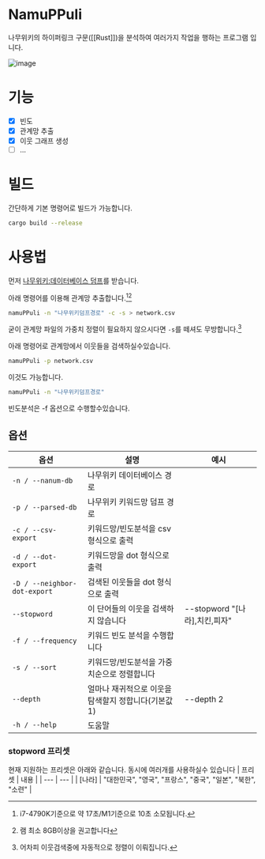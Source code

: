 # NamuPPuli
나무위키의 하이퍼링크 구문([[Rust]])을 분석하여 여러가지 작업을 행하는 프로그램 입니다.

![image](https://user-images.githubusercontent.com/8307128/193088031-5071d7fd-8f9f-4cd5-9193-aa2597fd5cfe.png)

# 기능
- [x] 빈도
- [x] 관계망 추출
- [x] 이웃 그래프 생성
- [ ] ...

# 빌드
간단하게 기본 명령어로 빌드가 가능합니다.
``` bash
cargo build --release
```

# 사용법
먼저 [나무위키:데이터베이스 덤프](https://namu.wiki/w/%EB%82%98%EB%AC%B4%EC%9C%84%ED%82%A4:%EB%8D%B0%EC%9D%B4%ED%84%B0%EB%B2%A0%EC%9D%B4%EC%8A%A4%20%EB%8D%A4%ED%94%84)를 받습니다.

아래 명령어를 이용해 관계망 추출합니다.[^1][^2]
``` bash
namuPPuli -n "나무위키덤프경로" -c -s > network.csv
```
굳이 관계망 파일의 가중치 정렬이 필요하지 않으시다면 ``-s``를 떼셔도 무방합니다.[^3]

아래 명령어로 관계망에서 이웃들을 검색하실수있습니다.
``` bash
namuPPuli -p network.csv
```
이것도 가능합니다.
``` bash
namuPPuli -n "나무위키덤프경로"
```
빈도분석은 -f 옵션으로 수행할수있습니다.

## 옵션
| 옵션 | 설명 | 예시 |
| --- | --- | --- |
| `-n / --nanum-db` | 나무위키 데이터베이스 경로 |
| `-p / --parsed-db` | 나무위키 키워드망 덤프 경로 |
| `-c / --csv-export` | 키워드망/빈도분석을 csv 형식으로 출력 |
| `-d / --dot-export` | 키워드망을 dot 형식으로 출력 |
| `-D / --neighbor-dot-export` | 검색된 이웃들을 dot 형식으로 출력 |
| `--stopword` | 이 단어들의 이웃을 검색하지 않습니다 | --stopword "[나라],치킨,피자"
| `-f / --frequency` | 키워드 빈도 분석을 수행합니다 |
| `-s / --sort` | 키워드망/빈도분석을 가중치순으로 정렬합니다 |
| `--depth` | 얼마나 재귀적으로 이웃을 탐색할지 정합니다(기본값1) | --depth 2 |
| `-h / --help` | 도움말 |

### stopword 프리셋
현재 지원하는 프리셋은 아래와 같습니다. 동시에 여러개를 사용하실수 있습니다
| 프리셋 | 내용 |
| --- | --- |
| [나라] | "대한민국", "영국", "프랑스", "중국", "일본", "북한", "소련" |
[^1]:i7-4790K기준으로 약 17초/M1기준으로 10초 소모됩니다.
[^2]:램 최소 8GB이상을 권고합니다
[^3]:어차피 이웃검색중에 자동적으로 정렬이 이뤄집니다.
